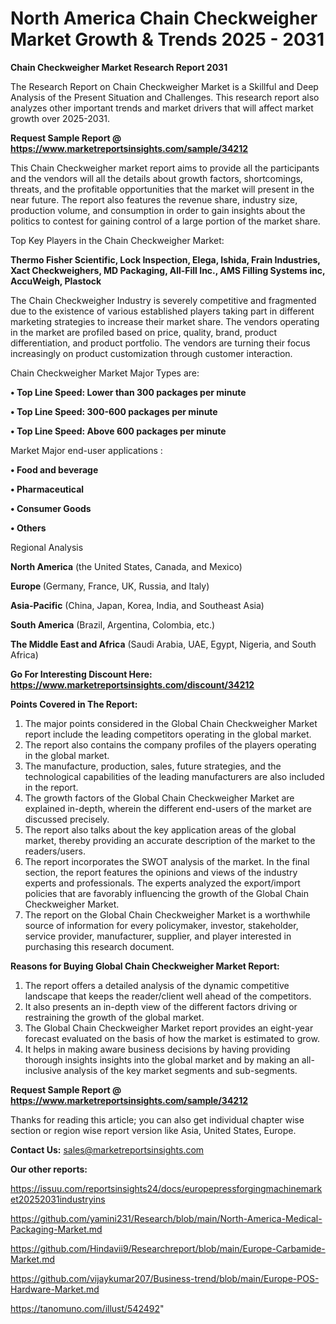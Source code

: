 # North America Chain Checkweigher Market Growth & Trends 2025 - 2031

<strong>Chain Checkweigher Market Research Report 2031</strong>

The Research Report on Chain Checkweigher Market is a Skillful and Deep Analysis of the Present Situation and Challenges. This research report also analyzes other important trends and market drivers that will affect market growth over 2025-2031.

<strong>Request Sample Report @ <a href=https://www.marketreportsinsights.com/sample/34212>https://www.marketreportsinsights.com/sample/34212</a></strong>

This Chain Checkweigher market report aims to provide all the participants and the vendors will all the details about growth factors, shortcomings, threats, and the profitable opportunities that the market will present in the near future. The report also features the revenue share, industry size, production volume, and consumption in order to gain insights about the politics to contest for gaining control of a large portion of the market share.

Top Key Players in the Chain Checkweigher Market:

<strong>Thermo Fisher Scientific, Lock Inspection, Elega, Ishida, Frain Industries, Xact Checkweighers, MD Packaging, All-Fill Inc., AMS Filling Systems inc, AccuWeigh, Plastock</strong>

The Chain Checkweigher Industry is severely competitive and fragmented due to the existence of various established players taking part in different marketing strategies to increase their market share. The vendors operating in the market are profiled based on price, quality, brand, product differentiation, and product portfolio. The vendors are turning their focus increasingly on product customization through customer interaction.

Chain Checkweigher Market Major Types are:

<strong>•  Top Line Speed: Lower than 300 packages per minute

•  Top Line Speed: 300-600 packages per minute

•  Top Line Speed: Above 600 packages per minute</strong>

Market Major end-user applications :

<strong>•  Food and beverage

•  Pharmaceutical

•  Consumer Goods

•  Others</strong>

Regional Analysis

</u><strong><b>North America</b></strong> (the United States, Canada, and Mexico)

<strong><b>Europe </b></strong>(Germany, France, UK, Russia, and Italy)

<strong><b>Asia-Pacific</b></strong> (China, Japan, Korea, India, and Southeast Asia)

<strong><b>South America</b></strong> (Brazil, Argentina, Colombia, etc.)

<strong><b>The Middle East and Africa</b></strong> (Saudi Arabia, UAE, Egypt, Nigeria, and South Africa)

<strong>Go For Interesting Discount Here: <a href=https://www.marketreportsinsights.com/discount/34212>https://www.marketreportsinsights.com/discount/34212</a></strong>

<strong>Points Covered in The Report:</strong>
<ol>
  <li>The major points considered in the Global Chain Checkweigher Market report include the leading competitors operating in the global market.</li>
  <li>The report also contains the company profiles of the players operating in the global market.</li>
  <li>The manufacture, production, sales, future strategies, and the technological capabilities of the leading manufacturers are also included in the report.</li>
  <li>The growth factors of the Global Chain Checkweigher Market are explained in-depth, wherein the different end-users of the market are discussed precisely.</li>
  <li>The report also talks about the key application areas of the global market, thereby providing an accurate description of the market to the readers/users.</li>
  <li>The report incorporates the SWOT analysis of the market. In the final section, the report features the opinions and views of the industry experts and professionals. The experts analyzed the export/import policies that are favorably influencing the growth of the Global Chain Checkweigher Market.</li>
  <li>The report on the Global Chain Checkweigher Market is a worthwhile source of information for every policymaker, investor, stakeholder, service provider, manufacturer, supplier, and player interested in purchasing this research document.</li>
</ol>
<strong>Reasons for Buying Global Chain Checkweigher Market Report:</strong>

<ol>
  <li>The report offers a detailed analysis of the dynamic competitive landscape that keeps the reader/client well ahead of the competitors.</li>
  <li>It also presents an in-depth view of the different factors driving or restraining the growth of the global market.</li>
  <li>The Global Chain Checkweigher Market report provides an eight-year forecast evaluated on the basis of how the market is estimated to grow.</li>
  <li>It helps in making aware business decisions by having providing thorough insights insights into the global market and by making an all-inclusive analysis of the key market segments and sub-segments.</li>
</ol>
<strong>Request Sample Report @ <a href=https://www.marketreportsinsights.com/sample/34212>https://www.marketreportsinsights.com/sample/34212</a></strong>


Thanks for reading this article; you can also get individual chapter wise section or region wise report version like Asia, United States, Europe.

<strong>Contact Us:</strong>
sales@marketreportsinsights.com

<strong>Our other reports:</strong>

<a href=https://issuu.com/reportsinsights24/docs/europepressforgingmachinemarket20252031industryins>https://issuu.com/reportsinsights24/docs/europepressforgingmachinemarket20252031industryins</a>

<a href=https://github.com/yamini231/Research/blob/main/North-America-Medical-Packaging-Market.md>https://github.com/yamini231/Research/blob/main/North-America-Medical-Packaging-Market.md</a>

<a href=https://github.com/Hindavii9/Researchreport/blob/main/Europe-Carbamide-Market.md>https://github.com/Hindavii9/Researchreport/blob/main/Europe-Carbamide-Market.md</a>

<a href=https://github.com/vijaykumar207/Business-trend/blob/main/Europe-POS-Hardware-Market.md>https://github.com/vijaykumar207/Business-trend/blob/main/Europe-POS-Hardware-Market.md</a>

<a href=https://tanomuno.com/illust/542492>https://tanomuno.com/illust/542492</a>"
